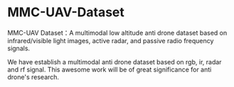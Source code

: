 # MMC-UAV-Dataset
MMC-UAV Dataset：A multimodal low altitude anti drone dataset based on infrared/visible light images, active radar, and passive radio frequency signals. 

We have establish a multimodal anti drone dataset based on rgb, ir, radar and rf signal. This awesome work will be of great significance for anti drone's research.
